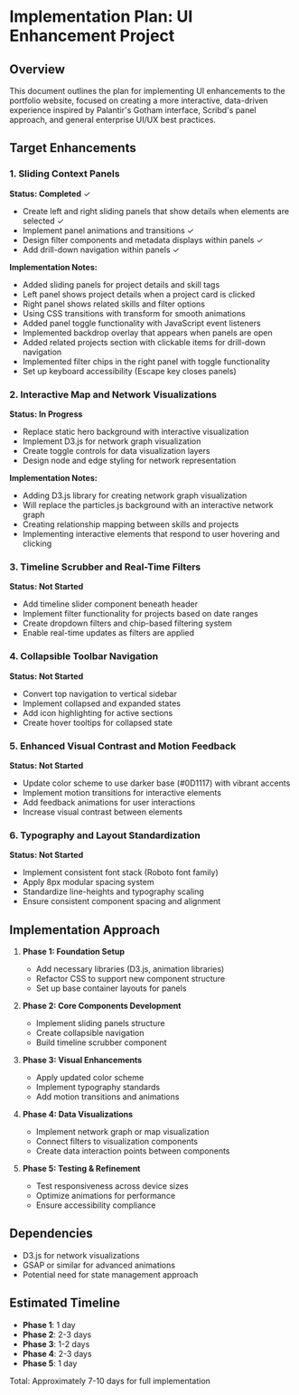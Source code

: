 # Implementation Plan: UI Enhancement Project

## Overview
This document outlines the plan for implementing UI enhancements to the portfolio website, focused on creating a more interactive, data-driven experience inspired by Palantir's Gotham interface, Scribd's panel approach, and general enterprise UI/UX best practices.

## Target Enhancements

### 1. Sliding Context Panels
**Status: Completed** ✓
- Create left and right sliding panels that show details when elements are selected ✓
- Implement panel animations and transitions ✓
- Design filter components and metadata displays within panels ✓
- Add drill-down navigation within panels ✓

**Implementation Notes:**
- Added sliding panels for project details and skill tags
- Left panel shows project details when a project card is clicked
- Right panel shows related skills and filter options
- Using CSS transitions with transform for smooth animations
- Added panel toggle functionality with JavaScript event listeners
- Implemented backdrop overlay that appears when panels are open
- Added related projects section with clickable items for drill-down navigation
- Implemented filter chips in the right panel with toggle functionality
- Set up keyboard accessibility (Escape key closes panels)

### 2. Interactive Map and Network Visualizations  
**Status: In Progress**
- Replace static hero background with interactive visualization
- Implement D3.js for network graph visualization
- Create toggle controls for data visualization layers
- Design node and edge styling for network representation

**Implementation Notes:**
- Adding D3.js library for creating network graph visualization 
- Will replace the particles.js background with an interactive network graph
- Creating relationship mapping between skills and projects
- Implementing interactive elements that respond to user hovering and clicking

### 3. Timeline Scrubber and Real-Time Filters
**Status: Not Started**
- Add timeline slider component beneath header
- Implement filter functionality for projects based on date ranges
- Create dropdown filters and chip-based filtering system
- Enable real-time updates as filters are applied

### 4. Collapsible Toolbar Navigation
**Status: Not Started**
- Convert top navigation to vertical sidebar
- Implement collapsed and expanded states
- Add icon highlighting for active sections
- Create hover tooltips for collapsed state

### 5. Enhanced Visual Contrast and Motion Feedback
**Status: Not Started**
- Update color scheme to use darker base (#0D1117) with vibrant accents
- Implement motion transitions for interactive elements
- Add feedback animations for user interactions
- Increase visual contrast between elements

### 6. Typography and Layout Standardization
**Status: Not Started**
- Implement consistent font stack (Roboto font family)
- Apply 8px modular spacing system
- Standardize line-heights and typography scaling
- Ensure consistent component spacing and alignment

## Implementation Approach

1. **Phase 1: Foundation Setup**
   - Add necessary libraries (D3.js, animation libraries)
   - Refactor CSS to support new component structure
   - Set up base container layouts for panels

2. **Phase 2: Core Components Development**
   - Implement sliding panels structure
   - Create collapsible navigation
   - Build timeline scrubber component

3. **Phase 3: Visual Enhancements**
   - Apply updated color scheme
   - Implement typography standards
   - Add motion transitions and animations

4. **Phase 4: Data Visualizations**
   - Implement network graph or map visualization
   - Connect filters to visualization components
   - Create data interaction points between components

5. **Phase 5: Testing & Refinement**
   - Test responsiveness across device sizes
   - Optimize animations for performance
   - Ensure accessibility compliance

## Dependencies

- D3.js for network visualizations
- GSAP or similar for advanced animations
- Potential need for state management approach

## Estimated Timeline

- **Phase 1**: 1 day
- **Phase 2**: 2-3 days
- **Phase 3**: 1-2 days
- **Phase 4**: 2-3 days
- **Phase 5**: 1 day

Total: Approximately 7-10 days for full implementation
